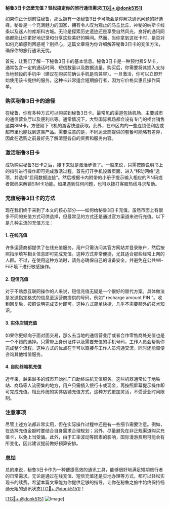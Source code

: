 **秘鲁3日卡怎麽充值？轻松搞定你的旅行通讯需求[[TG💪+ @donk5151](https://t.me/s/donk5151)]**

如果你正计划前往秘鲁，那么拥有一张秘鲁3日卡可能会是你解决通讯问题的好选择。秘鲁是一个充满魅力的国家，拥有令人叹为观止的马丘比丘、神秘的纳斯卡线条以及迷人的库斯科古城。无论是探索历史遗迹还是享受自然风光，良好的通讯网络都能让你更好地记录和分享这些美好的瞬间。然而，当你拿到这张卡时，是否对如何充值感到困惑呢？别担心，这篇文章将为你详细解答秘鲁3日卡的充值方法，确保你的旅行通讯无忧。

首先，让我们了解一下秘鲁3日卡的基本信息。秘鲁3日卡是一种预付费SIM卡，通常包含一定的通话时间、短信数量以及数据流量。购买后，你需要将其插入支持当地频段的手机中（建议在购买前确认手机是否兼容）。一旦激活，你可以立即开始使用该卡提供的服务。这种卡非常适合短期旅行者，因为它价格实惠且操作简单。

### **购买秘鲁3日卡的途径**

在秘鲁，你有多种方式可以购买到秘鲁3日卡。最常见的渠道包括机场、主要城市的通信营业厅以及便利店等。通常情况下，大型国际机场都会设有专门的柜台销售这类SIM卡，方便刚下飞机的游客快速获取。此外，在市区内的一些连锁便利店或超市里也能找到这类产品。需要注意的是，不同运营商提供的套餐可能略有差异，因此在选购之前最好先了解清楚各自的资费和服务内容。

### **激活秘鲁3日卡**

成功购买秘鲁3日卡之后，接下来就是激活步骤了。一般来说，只需按照说明书上的指引进行操作即可完成激活过程。首先打开手机设置页面，进入“移动网络”选项，并选择“启用数据连接”。然后根据卡内附带的小册子提示输入相应的PIN码或者密码来解锁SIM卡功能。如果遇到任何问题，也可以拨打客服热线寻求帮助。

### **充值秘鲁3日卡的方法**

现在我们终于来到了本文的核心部分——如何给秘鲁3日卡充值。虽然市面上有很多不同的充值方式可供选择，但最常见的方式还是通过官方渠道来进行充值。以下是几种主流的充值方法：

#### **1. 在线充值**
许多运营商都提供了在线充值服务，用户只需访问其官方网站并登录账户，然后按照指示填写相关信息即可完成充值。这种方式非常便捷，尤其适合那些经常上网的人群。不过，在使用这种方法时，请务必确保自己的设备安全，并避免在公共Wi-Fi环境下进行敏感操作。

#### **2. 短信充值**
对于不熟悉互联网操作的人来说，短信充值无疑是一个很好的替代方案。具体做法是发送指定格式的信息至运营商提供的号码，例如“ recharge amount PIN ”。收到回复后，按照说明完成支付即可。这种方式简单快捷，几乎不需要额外的技术知识。

#### **3. 实体店铺充值**
如果你更倾向于面对面交易，那么去当地的通信营业厅或者合作零售商处充值也是一个不错的选择。只需带上身份证件以及需要充值的手机号码，工作人员会帮助你完成整个流程。这种方式的优点在于可以直接与工作人员沟通交流，同时还能顺便咨询其他增值服务。

#### **4. 自助终端机充值**
近年来，越来越多的城市开始推广自助终端机充值服务。这些机器通常位于地铁站、商场等人流密集的地方，用户只需插入银行卡或现金，再按照屏幕提示操作即可完成充值。相比传统的实体店铺充值方式，这种方式更加灵活，不受营业时间限制。

### **注意事项**

尽管上述方法都非常实用，但在实际操作过程中还是有一些细节需要注意。例如，在选择充值金额时要结合自身需求合理规划；另外，尽量避免在非正规渠道购买充值卡，以免上当受骗。此外，由于汇率波动等因素的影响，国际漫游费用可能会有所变化，因此建议提前做好预算安排。

### **总结**

总的来说，秘鲁3日卡作为一种便捷高效的通讯工具，能够很好地满足短期旅行者的日常需求。无论是通过在线充值、短信充值还是实地办理等方式，都可以轻松实现卡的续费。希望本篇文章能为你提供足够的指导，让你在秘鲁之旅中始终保持畅通无阻的通讯状态[[TG💪+ @donk5151](https://t.me/s/donk5151)]！

[[TG💪+ @donk5151](https://t.me/s/donk5151) ![Image](https://i.postimg.cc/rwNCRYN7/Snipaste-2025-04-30-17-27-05.png)]